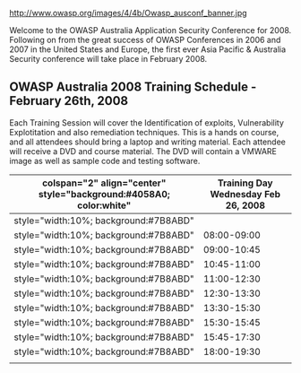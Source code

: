 [<http://www.owasp.org/images/4/4b/Owasp_ausconf_banner.jpg>](http://www.owasp.org/index.php/OWASP_Australia_AppSec_2008_Conference)

Welcome to the OWASP Australia Application Security Conference for 2008.
Following on from the great success of OWASP Conferences in 2006 and
2007 in the United States and Europe, the first ever Asia Pacific &
Australia Security conference will take place in February 2008.

## OWASP Australia 2008 Training Schedule - February 26th, 2008

Each Training Session will cover the Identification of exploits,
Vulnerability Explotitation and also remediation techniques. This is a
hands on course, and all attendees should bring a laptop and writing
material. Each attendee will receive a DVD and course material. The DVD
will contain a VMWARE image as well as sample code and testing software.

| colspan="2" align="center" style="background:\#4058A0; color:white" | Training Day Wednesday Feb 26, 2008 |
| ------------------------------------------------------------------- | ----------------------------------- |
| style="width:10%; background:\#7B8ABD"                              |                                     |
| style="width:10%; background:\#7B8ABD"                              | 08:00-09:00                         |
| style="width:10%; background:\#7B8ABD"                              | 09:00-10:45                         |
| style="width:10%; background:\#7B8ABD"                              | 10:45-11:00                         |
| style="width:10%; background:\#7B8ABD"                              | 11:00-12:30                         |
| style="width:10%; background:\#7B8ABD"                              | 12:30-13:30                         |
| style="width:10%; background:\#7B8ABD"                              | 13:30-15:30                         |
| style="width:10%; background:\#7B8ABD"                              | 15:30-15:45                         |
| style="width:10%; background:\#7B8ABD"                              | 15:45-17:30                         |
| style="width:10%; background:\#7B8ABD"                              | 18:00-19:30                         |
|                                                                     |                                     |